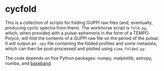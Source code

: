 # cycfold
This is a collection of scripts for folding GUPPI raw files (and, eventually, producing cyclic spectra from them).
The workhorse script is `fold.py`, which, when provided with a pulsar ephemeris in the form of a TEMPO Polyco, will fold the contents of a GUPPI raw file on the period of the pulsar.
It will output an `.npz` file containing the folded profiles and some metadata, which can then be post-processed and plotted using `view_folded.py`.

The code depends on five Python packages: numpy, matplotlib, astropy, numba, and [baseband](https://github.com/mhvk/baseband).
